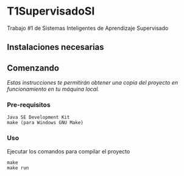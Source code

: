 # T1SupervisadoSI

Trabajo #1 de Sistemas Inteligentes de Aprendizaje Supervisado

## Instalaciones necesarias


## Comenzando

_Estas instrucciones te permitirán obtener una copia del proyecto en funcionamiento en tu máquina local._



### Pre-requisitos


```
Java SE Development Kit
make (para Windows GNU Make)
```

### Uso 


Ejecutar los comandos para compilar el proyecto

```
make
make run
```

